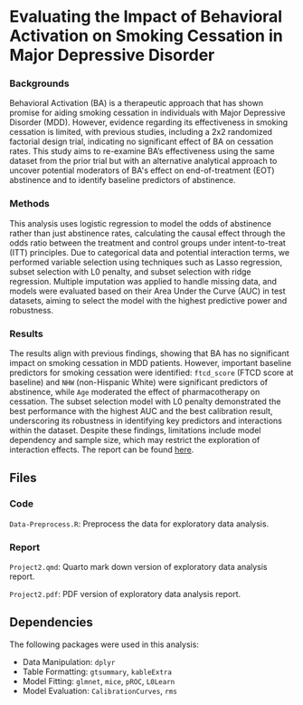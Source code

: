 # Evaluating the Impact of Behavioral Activation on Smoking Cessation in Major Depressive Disorder

### Backgrounds

Behavioral Activation (BA) is a therapeutic approach that has shown promise for aiding smoking cessation in individuals with Major Depressive Disorder (MDD). However, evidence regarding its effectiveness in smoking cessation is limited, with previous studies, including a 2x2 randomized factorial design trial, indicating no significant effect of BA on cessation rates. This study aims to re-examine BA’s effectiveness using the same dataset from the prior trial but with an alternative analytical approach to uncover potential moderators of BA's effect on end-of-treatment (EOT) abstinence and to identify baseline predictors of abstinence.

### Methods

This analysis uses logistic regression to model the odds of abstinence rather than just abstinence rates, calculating the causal effect through the odds ratio between the treatment and control groups under intent-to-treat (ITT) principles. Due to categorical data and potential interaction terms, we performed variable selection using techniques such as Lasso regression, subset selection with L0 penalty, and subset selection with ridge regression. Multiple imputation was applied to handle missing data, and models were evaluated based on their Area Under the Curve (AUC) in test datasets, aiming to select the model with the highest predictive power and robustness.

### Results

The results align with previous findings, showing that BA has no significant impact on smoking cessation in MDD patients. However, important baseline predictors for smoking cessation were identified: `ftcd_score` (FTCD score at baseline) and  `NHW` (non-Hispanic White) were significant predictors of abstinence, while `Age` moderated the effect of pharmacotherapy on cessation. The subset selection model with L0 penalty demonstrated the best performance with the highest AUC and the best calibration result, underscoring its robustness in identifying key predictors and interactions within the dataset. Despite these findings, limitations include model dependency and sample size, which may restrict the exploration of interaction effects. The report can be found [here](Report/Project2.pdf).

## Files

### Code

`Data-Preprocess.R`: Preprocess the data for exploratory data analysis.

### Report

`Project2.qmd`: Quarto mark down version of exploratory data analysis report.

`Project2.pdf`: PDF version of exploratory data analysis report.

## Dependencies

The following packages were used in this analysis:

- Data Manipulation: `dplyr`
- Table Formatting: `gtsummary`, `kableExtra`
- Model Fitting: `glmnet`, `mice`, `pROC`, `L0Learn`
- Model Evaluation: `CalibrationCurves`, `rms`


